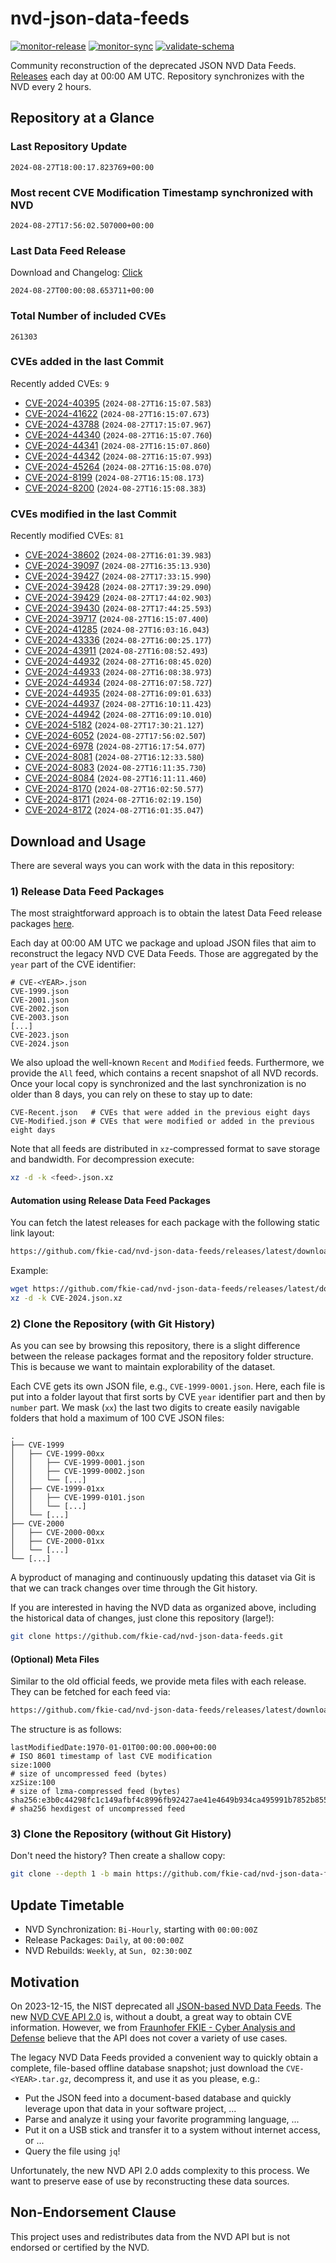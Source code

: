 # nvd-json-data-feeds

[![monitor-release](https://github.com/fkie-cad/nvd-json-data-feeds/actions/workflows/monitor_release.yml/badge.svg)](https://github.com/fkie-cad/nvd-json-data-feeds/actions/workflows/monitor_release.yml)
[![monitor-sync](https://github.com/fkie-cad/nvd-json-data-feeds/actions/workflows/monitor_sync.yml/badge.svg)](https://github.com/fkie-cad/nvd-json-data-feeds/actions/workflows/monitor_sync.yml)
[![validate-schema](https://github.com/fkie-cad/nvd-json-data-feeds/actions/workflows/validate_schema.yml/badge.svg)](https://github.com/fkie-cad/nvd-json-data-feeds/actions/workflows/validate_schema.yml)

Community reconstruction of the deprecated JSON NVD Data Feeds.
[Releases](https://github.com/fkie-cad/nvd-json-data-feeds/releases/latest) each day at 00:00 AM UTC.
Repository synchronizes with the NVD every 2 hours.

## Repository at a Glance

### Last Repository Update

```plain
2024-08-27T18:00:17.823769+00:00
```

### Most recent CVE Modification Timestamp synchronized with NVD

```plain
2024-08-27T17:56:02.507000+00:00
```

### Last Data Feed Release

Download and Changelog: [Click](https://github.com/fkie-cad/nvd-json-data-feeds/releases/latest)

```plain
2024-08-27T00:00:08.653711+00:00
```

### Total Number of included CVEs

```plain
261303
```

### CVEs added in the last Commit

Recently added CVEs: `9`

- [CVE-2024-40395](CVE-2024/CVE-2024-403xx/CVE-2024-40395.json) (`2024-08-27T16:15:07.583`)
- [CVE-2024-41622](CVE-2024/CVE-2024-416xx/CVE-2024-41622.json) (`2024-08-27T16:15:07.673`)
- [CVE-2024-43788](CVE-2024/CVE-2024-437xx/CVE-2024-43788.json) (`2024-08-27T17:15:07.967`)
- [CVE-2024-44340](CVE-2024/CVE-2024-443xx/CVE-2024-44340.json) (`2024-08-27T16:15:07.760`)
- [CVE-2024-44341](CVE-2024/CVE-2024-443xx/CVE-2024-44341.json) (`2024-08-27T16:15:07.860`)
- [CVE-2024-44342](CVE-2024/CVE-2024-443xx/CVE-2024-44342.json) (`2024-08-27T16:15:07.993`)
- [CVE-2024-45264](CVE-2024/CVE-2024-452xx/CVE-2024-45264.json) (`2024-08-27T16:15:08.070`)
- [CVE-2024-8199](CVE-2024/CVE-2024-81xx/CVE-2024-8199.json) (`2024-08-27T16:15:08.173`)
- [CVE-2024-8200](CVE-2024/CVE-2024-82xx/CVE-2024-8200.json) (`2024-08-27T16:15:08.383`)


### CVEs modified in the last Commit

Recently modified CVEs: `81`

- [CVE-2024-38602](CVE-2024/CVE-2024-386xx/CVE-2024-38602.json) (`2024-08-27T16:01:39.983`)
- [CVE-2024-39097](CVE-2024/CVE-2024-390xx/CVE-2024-39097.json) (`2024-08-27T16:35:13.930`)
- [CVE-2024-39427](CVE-2024/CVE-2024-394xx/CVE-2024-39427.json) (`2024-08-27T17:33:15.990`)
- [CVE-2024-39428](CVE-2024/CVE-2024-394xx/CVE-2024-39428.json) (`2024-08-27T17:39:29.090`)
- [CVE-2024-39429](CVE-2024/CVE-2024-394xx/CVE-2024-39429.json) (`2024-08-27T17:44:02.903`)
- [CVE-2024-39430](CVE-2024/CVE-2024-394xx/CVE-2024-39430.json) (`2024-08-27T17:44:25.593`)
- [CVE-2024-39717](CVE-2024/CVE-2024-397xx/CVE-2024-39717.json) (`2024-08-27T16:15:07.400`)
- [CVE-2024-41285](CVE-2024/CVE-2024-412xx/CVE-2024-41285.json) (`2024-08-27T16:03:16.043`)
- [CVE-2024-43336](CVE-2024/CVE-2024-433xx/CVE-2024-43336.json) (`2024-08-27T16:00:25.177`)
- [CVE-2024-43911](CVE-2024/CVE-2024-439xx/CVE-2024-43911.json) (`2024-08-27T16:08:52.493`)
- [CVE-2024-44932](CVE-2024/CVE-2024-449xx/CVE-2024-44932.json) (`2024-08-27T16:08:45.020`)
- [CVE-2024-44933](CVE-2024/CVE-2024-449xx/CVE-2024-44933.json) (`2024-08-27T16:08:38.973`)
- [CVE-2024-44934](CVE-2024/CVE-2024-449xx/CVE-2024-44934.json) (`2024-08-27T16:07:58.727`)
- [CVE-2024-44935](CVE-2024/CVE-2024-449xx/CVE-2024-44935.json) (`2024-08-27T16:09:01.633`)
- [CVE-2024-44937](CVE-2024/CVE-2024-449xx/CVE-2024-44937.json) (`2024-08-27T16:10:11.423`)
- [CVE-2024-44942](CVE-2024/CVE-2024-449xx/CVE-2024-44942.json) (`2024-08-27T16:09:10.010`)
- [CVE-2024-5182](CVE-2024/CVE-2024-51xx/CVE-2024-5182.json) (`2024-08-27T17:30:21.127`)
- [CVE-2024-6052](CVE-2024/CVE-2024-60xx/CVE-2024-6052.json) (`2024-08-27T17:56:02.507`)
- [CVE-2024-6978](CVE-2024/CVE-2024-69xx/CVE-2024-6978.json) (`2024-08-27T16:17:54.077`)
- [CVE-2024-8081](CVE-2024/CVE-2024-80xx/CVE-2024-8081.json) (`2024-08-27T16:12:33.580`)
- [CVE-2024-8083](CVE-2024/CVE-2024-80xx/CVE-2024-8083.json) (`2024-08-27T16:11:35.730`)
- [CVE-2024-8084](CVE-2024/CVE-2024-80xx/CVE-2024-8084.json) (`2024-08-27T16:11:11.460`)
- [CVE-2024-8170](CVE-2024/CVE-2024-81xx/CVE-2024-8170.json) (`2024-08-27T16:02:50.577`)
- [CVE-2024-8171](CVE-2024/CVE-2024-81xx/CVE-2024-8171.json) (`2024-08-27T16:02:19.150`)
- [CVE-2024-8172](CVE-2024/CVE-2024-81xx/CVE-2024-8172.json) (`2024-08-27T16:01:35.047`)


## Download and Usage

There are several ways you can work with the data in this repository:

### 1) Release Data Feed Packages

The most straightforward approach is to obtain the latest Data Feed release packages [here](https://github.com/fkie-cad/nvd-json-data-feeds/releases/latest).

Each day at 00:00 AM UTC we package and upload JSON files that aim to reconstruct the legacy NVD CVE Data Feeds.
Those are aggregated by the `year` part of the CVE identifier:

```
# CVE-<YEAR>.json
CVE-1999.json
CVE-2001.json
CVE-2002.json
CVE-2003.json
[...]
CVE-2023.json
CVE-2024.json
```

We also upload the well-known `Recent` and `Modified` feeds.
Furthermore, we provide the `All` feed, which contains a recent snapshot of all NVD records.
Once your local copy is synchronized and the last synchronization is no older than 8 days, you can rely on these to stay up to date:

```plain
CVE-Recent.json   # CVEs that were added in the previous eight days
CVE-Modified.json # CVEs that were modified or added in the previous eight days
```

Note that all feeds are distributed in `xz`-compressed format to save storage and bandwidth.
For decompression execute:

```sh
xz -d -k <feed>.json.xz
```

#### Automation using Release Data Feed Packages

You can fetch the latest releases for each package with the following static link layout:

```sh
https://github.com/fkie-cad/nvd-json-data-feeds/releases/latest/download/CVE-<YEAR>.json.xz
```

Example:

```sh
wget https://github.com/fkie-cad/nvd-json-data-feeds/releases/latest/download/CVE-2024.json.xz
xz -d -k CVE-2024.json.xz
```

### 2) Clone the Repository (with Git History)

As you can see by browsing this repository, there is a slight difference between the release packages format and the repository folder structure.
This is because we want to maintain explorability of the dataset.

Each CVE gets its own JSON file, e.g., `CVE-1999-0001.json`.
Here, each file is put into a folder layout that first sorts by CVE `year` identifier part and then by `number` part.
We mask (`xx`) the last two digits to create easily navigable folders that hold a maximum of 100 CVE JSON files:

```plain
.
├── CVE-1999
│   ├── CVE-1999-00xx
│   │   ├── CVE-1999-0001.json
│   │   ├── CVE-1999-0002.json
│   │   └── [...]
│   ├── CVE-1999-01xx
│   │   ├── CVE-1999-0101.json
│   │   └── [...]
│   └── [...]
├── CVE-2000
│   ├── CVE-2000-00xx
│   ├── CVE-2000-01xx
│   └── [...]
└── [...]
```

A byproduct of managing and continuously updating this dataset via Git is that we can track changes over time through the Git history.

If you are interested in having the NVD data as organized above, including the historical data of changes, just clone this repository (large!):

```sh
git clone https://github.com/fkie-cad/nvd-json-data-feeds.git
```

#### (Optional) Meta Files

Similar to the old official feeds, we provide meta files with each release. They can be fetched for each feed via:

```sh
https://github.com/fkie-cad/nvd-json-data-feeds/releases/latest/download/CVE-<YEAR>.meta
```

The structure is as follows:

```plain
lastModifiedDate:1970-01-01T00:00:00.000+00:00                          # ISO 8601 timestamp of last CVE modification
size:1000                                                               # size of uncompressed feed (bytes)
xzSize:100                                                              # size of lzma-compressed feed (bytes)
sha256:e3b0c44298fc1c149afbf4c8996fb92427ae41e4649b934ca495991b7852b855 # sha256 hexdigest of uncompressed feed
```

### 3) Clone the Repository (without Git History)

Don't need the history? Then create a shallow copy:

```sh
git clone --depth 1 -b main https://github.com/fkie-cad/nvd-json-data-feeds.git
```


## Update Timetable

* NVD Synchronization: `Bi-Hourly`, starting with `00:00:00Z`
* Release Packages: `Daily`, at `00:00:00Z`
* NVD Rebuilds: `Weekly`, at `Sun, 02:30:00Z`


## Motivation

On 2023-12-15, the NIST deprecated all [JSON-based NVD Data Feeds](https://nvd.nist.gov/vuln/data-feeds#divRetirementBanner-1).
The new [NVD CVE API 2.0](https://nvd.nist.gov/developers/vulnerabilities) is, without a doubt, a great way to obtain CVE information.
However, we from [Fraunhofer FKIE - Cyber Analysis and Defense](https://www.fkie.fraunhofer.de/en/departments/cad.html) believe that the API does not cover a variety of use cases.

The legacy NVD Data Feeds provided a convenient way to quickly obtain a complete, file-based offline database snapshot; just download the `CVE-<YEAR>.tar.gz`, decompress it, and use it as you please, e.g.:

- Put the JSON feed into a document-based database and quickly leverage upon that data in your software project, ...
- Parse and analyze it using your favorite programming language, ...
- Put it on a USB stick and transfer it to a system without internet access, or ...
- Query the file using `jq`!

Unfortunately, the new NVD API 2.0 adds complexity to this process.
We want to preserve ease of use by reconstructing these data sources.

## Non-Endorsement Clause

This project uses and redistributes data from the NVD API but is not endorsed or certified by the NVD.